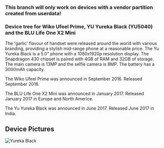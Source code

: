 ### This branch will only work on devices with a vendor partition created from userdata!

### Device tree for Wiko Ufeel Prime, YU Yureka Black (YU5040) and the BLU Life One X2 Mini

The 'garlic' flavour of handset were released around the world with various branding, providing a stylish mid-range phone at a reasonable price.
The Yu Yureka Black is a 5.0" phone with a 1080x1920p resolution display. The Snapdragon 430 chipset is paired with 4GB of RAM and 32GB of storage. The main camera is 13MP and the selfie camera is 8MP. The battery has a 3000mAh capacity.

The Wiko Ufeel Prime was announced in September 2016. Released September 2016.

The BLU Life One X2 Mini was announced in January 2017. Released January 2017 in Europe and North Americe.

The Yu Yureka Black was announced in June 2017. Released June 2017 in India.

## Device Pictures

![Yureka Black](https://fdn2.gsmarena.com/vv/pics/yureka/yu-yureka-yu5040-1.jpg "Yu Yureka Black")
